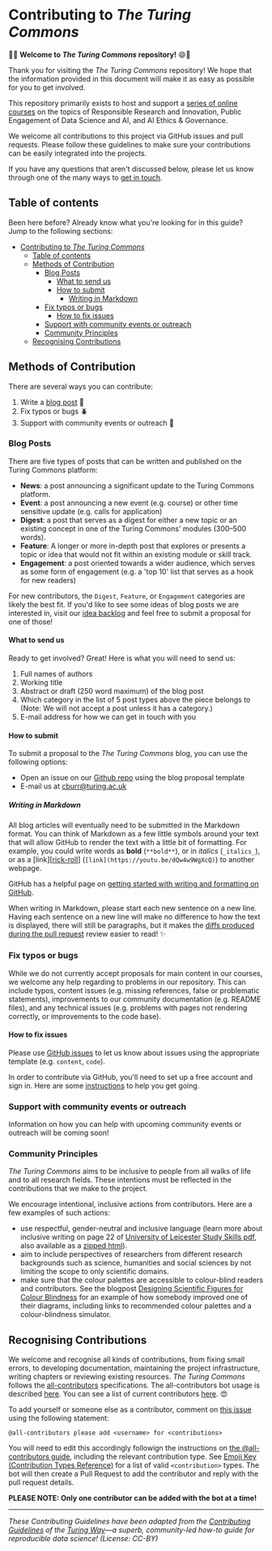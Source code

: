 # Contributing to _The Turing Commons_

:tada::smile: **Welcome to _The Turing Commons_ repository!** :smile::tada:

Thank you for visiting the *The Turing Commons* repository!
We hope that the information provided in this document will make it as easy as possible for you to get involved.

This repository primarily exists to host and support a [series of online courses](https://alan-turing-institute.github.io/turing-commons/) on the topics of Responsible Research and Innovation, Public Engagement of Data Science and AI, and AI Ethics & Governance.

We welcome all contributions to this project via GitHub issues and pull requests.
Please follow these guidelines to make sure your contributions can be easily integrated into the projects.

If you have any questions that aren't discussed below, please let us know through one of the many ways to [get in touch](#get-in-touch).

## Table of contents

Been here before?
Already know what you're looking for in this guide?
Jump to the following sections:

- [Contributing to _The Turing Commons_](#contributing-to-the-turing-commons)
  - [Table of contents](#table-of-contents)
  - [Methods of Contribution](#methods-of-contribution)
    - [Blog Posts](#blog-posts)
      - [What to send us](#what-to-send-us)
      - [How to submit](#how-to-submit)
        - [Writing in Markdown](#writing-in-markdown)
    - [Fix typos or bugs](#fix-typos-or-bugs)
      - [How to fix issues](#how-to-fix-issues)
    - [Support with community events or outreach](#support-with-community-events-or-outreach)
    - [Community Principles](#community-principles)
  - [Recognising Contributions](#recognising-contributions)

## Methods of Contribution

There are several ways you can contribute:

1. Write a [blog post](#blog-posts) 📝
2. Fix typos or bugs 🪲
3. Support with community events or outreach 👥

### Blog Posts

There are five types of posts that can be written and published on the Turing Commons platform:

- **News**: a post announcing a significant update to the Turing Commons platform.
- **Event**: a post announcing a new event (e.g. course) or other time sensitive update (e.g. calls for application)
- **Digest**: a post that serves as a digest for either a new topic or an existing concept in one of the Turing Commons' modules (300–500 words).
- **Feature**: A longer or more in-depth post that explores or presents a topic or idea that would not fit within an existing module or skill track.
- **Engagement**: a post oriented towards a wider audience, which serves as some form of engagement (e.g. a 'top 10' list that serves as a hook for new readers)

For new contributors, the `Digest`, `Feature`, or `Engagement` categories are likely the best fit.
If you'd like to see some ideas of blog posts we are interested in, visit our [idea backlog](https://hackmd.io/L64mlF-aSU6Y2WC-Jkxbyw?edit) and feel free to submit a proposal for one of those!

#### What to send us

Ready to get involved? Great! Here is what you will need to send us:

1. Full names of authors
2. Working title
3. Abstract or draft (250 word maximum) of the blog post
4. Which category in the list of 5 post types above the piece belongs to (Note: We will not accept a post unless it has a category.)
5. E-mail address for how we can get in touch with you

#### How to submit

To submit a proposal to the *The Turing Commons* blog, you can use the following options:

- Open an issue on our [Github repo](https://github.com/alan-turing-institute/turing-commons/) using the blog proposal template
- E-mail us at cburr@turing.ac.uk

##### Writing in Markdown

All blog articles will eventually need to be submitted in the Markdown format.
You can think of Markdown as a few little symbols around your text that will allow GitHub to render the text with a little bit of formatting.
For example, you could write words as **bold** (`**bold**`), or in _italics_ (`_italics_`), or as a [link][[rick-roll](https://youtu.be/dQw4w9WgXcQ)] (`[link](https://youtu.be/dQw4w9WgXcQ)`) to another webpage.

GitHub has a helpful page on [getting started with writing and formatting on GitHub](https://help.github.com/articles/getting-started-with-writing-and-formatting-on-github).

When writing in Markdown, please start each new sentence on a new line.
Having each sentence on a new line will make no difference to how the text is displayed, there will still be paragraphs, but it makes the [diffs produced during the pull request](https://help.github.com/en/articles/about-comparing-branches-in-pull-requests) review easier to read! :sparkles:

### Fix typos or bugs

While we do not currently accept proposals for main content in our courses, we welcome any help regarding to problems in our repository.
This can include typos, content issues (e.g. missing references, false or problematic statements), improvements to our community documentation (e.g. README files), and any technical issues (e.g. problems with pages not rendering correctly, or improvements to the code base).

#### How to fix issues

Please use [GitHub issues](https://github.com/alan-turing-institute/turing-commons/issues) to let us know about issues using the appropriate template (e.g. `content`, `code`).

In order to contribute via GitHub, you'll need to set up a free account and sign in.
Here are some [instructions](https://help.github.com/articles/signing-up-for-a-new-github-account/) to help you get going.

### Support with community events or outreach

Information on how you can help with upcoming community events or outreach will be coming soon!

### Community Principles

_The Turing Commons_ aims to be inclusive to people from all walks of life and to all research fields.
These intentions must be reflected in the contributions that we make to the project.

We encourage intentional, inclusive actions from contributors. Here are a few examples of such actions:

- use respectful, gender-neutral and inclusive language (learn more about inclusive writing on page 22 of [University of Leicester Study Skills pdf](https://www2.le.ac.uk/projects/oer/oers/ssds/oers/study-skills/studyskills.pdf), also available as a [zipped html](https://www2.le.ac.uk/projects/oer/oers/ssds/oers/study-skills/studyskills_HTML.zip)).
- aim to include perspectives of researchers from different research backgrounds such as science, humanities and social sciences by not limiting the scope to only scientific domains.
- make sure that the colour palettes are accessible to colour-blind readers and contributors. See the blogpost [Designing Scientific Figures for Colour Blindness](https://www.lewismackenzie.science/blog-1/2017/2/9/designing-scientific-figures-for-colour-blindness) for an example of how somebody improved one of their diagrams, including links to recommended colour palettes and a colour-blindness simulator.

## Recognising Contributions

We welcome and recognise all kinds of contributions, from fixing small errors, to developing documentation, maintaining the project infrastructure, writing chapters or reviewing existing resources.
_The Turing Commons_ follows the [all-contributors][all-contributors] specifications.
The all-contributors bot usage is described [here](https://allcontributors.org/docs/en/bot/usage).
You can see a list of current contributors [here](https://github.com/alan-turing-institute/turing-commons#contributors-). 😍

To add yourself or someone else as a contributor, comment on [this issue](https://github.com/alan-turing-institute/turing-commons/issues/16) using the following statement:

```
@all-contributors please add <username> for <contributions>
```

You will need to edit this accordingly followign the instructions on [the @all-contributors guide](https://allcontributors.org/docs/en/bot/usage), including the relevant contribution type. See [Emoji Key (Contribution Types Reference)](https://allcontributors.org/docs/en/emoji-key) for a list of valid `<contribution>` types.
The bot will then create a Pull Request to add the contributor and reply with the pull request details.

**PLEASE NOTE: Only one contributor can be added with the bot at a time!**

---

_These Contributing Guidelines have been adapted from the [Contributing Guidelines](https://github.com/alan-turing-institute/the-turing-way/blob/master/CONTRIBUTING.md) of the [Turing Way](https://github.com/alan-turing-institute/the-turing-way)—a superb, community-led how-to guide for reproducible data science! (License: CC-BY)_

[git]: https://git-scm.com
[github]: https://github.com
[github-branches]: https://help.github.com/articles/creating-and-deleting-branches-within-your-repository
[github-mergeconflicts]: https://help.github.com/articles/about-merge-conflicts
[github-pullrequest]: https://help.github.com/articles/creating-a-pull-request
[github-review]: https://help.github.com/articles/about-pull-request-reviews
[markdown]: https://daringfireball.net/projects/markdown
[rick-roll]: https://www.youtube.com/watch?v=dQw4w9WgXcQ
[all-contributors]: https://github.com/kentcdodds/all-contributors#emoji-key
